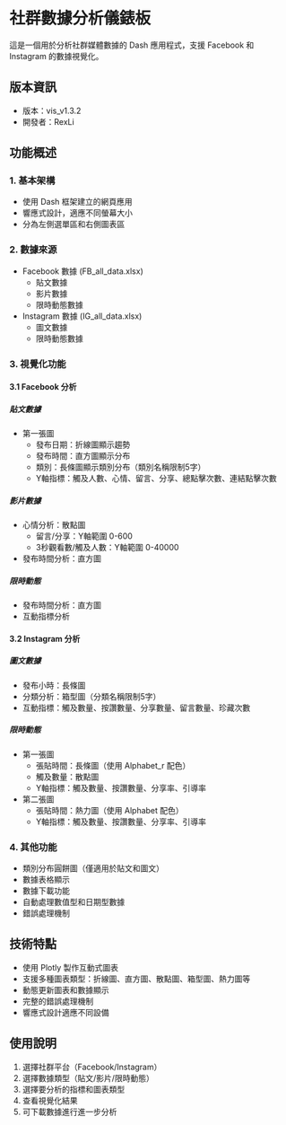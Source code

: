 # 社群數據分析儀錶板

這是一個用於分析社群媒體數據的 Dash 應用程式，支援 Facebook 和 Instagram 的數據視覺化。

## 版本資訊
- 版本：vis_v1.3.2
- 開發者：RexLi

## 功能概述

### 1. 基本架構
- 使用 Dash 框架建立的網頁應用
- 響應式設計，適應不同螢幕大小
- 分為左側選單區和右側圖表區

### 2. 數據來源
- Facebook 數據 (FB_all_data.xlsx)
  - 貼文數據
  - 影片數據
  - 限時動態數據
- Instagram 數據 (IG_all_data.xlsx)
  - 圖文數據
  - 限時動態數據

### 3. 視覺化功能

#### 3.1 Facebook 分析
##### 貼文數據
- 第一張圖
  - 發布日期：折線圖顯示趨勢
  - 發布時間：直方圖顯示分布
  - 類別：長條圖顯示類別分布（類別名稱限制5字）
  - Y軸指標：觸及人數、心情、留言、分享、總點擊次數、連結點擊次數

##### 影片數據
- 心情分析：散點圖
  - 留言/分享：Y軸範圍 0-600
  - 3秒觀看數/觸及人數：Y軸範圍 0-40000
- 發布時間分析：直方圖

##### 限時動態
- 發布時間分析：直方圖
- 互動指標分析

#### 3.2 Instagram 分析
##### 圖文數據
- 發布小時：長條圖
- 分類分析：箱型圖（分類名稱限制5字）
- 互動指標：觸及數量、按讚數量、分享數量、留言數量、珍藏次數

##### 限時動態
- 第一張圖
  - 張貼時間：長條圖（使用 Alphabet_r 配色）
  - 觸及數量：散點圖
  - Y軸指標：觸及數量、按讚數量、分享率、引導率
- 第二張圖
  - 張貼時間：熱力圖（使用 Alphabet 配色）
  - Y軸指標：觸及數量、按讚數量、分享率、引導率

### 4. 其他功能
- 類別分布圓餅圖（僅適用於貼文和圖文）
- 數據表格顯示
- 數據下載功能
- 自動處理數值型和日期型數據
- 錯誤處理機制

## 技術特點
- 使用 Plotly 製作互動式圖表
- 支援多種圖表類型：折線圖、直方圖、散點圖、箱型圖、熱力圖等
- 動態更新圖表和數據顯示
- 完整的錯誤處理機制
- 響應式設計適應不同設備

## 使用說明
1. 選擇社群平台（Facebook/Instagram）
2. 選擇數據類型（貼文/影片/限時動態）
3. 選擇要分析的指標和圖表類型
4. 查看視覺化結果
5. 可下載數據進行進一步分析
